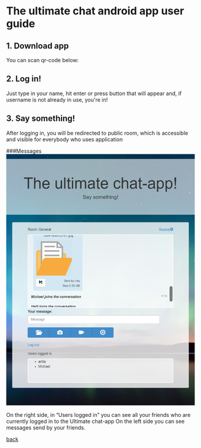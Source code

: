 # The ultimate chat android app user guide

## 1. Download app
You can scan qr-code below:

## 2. Log in!
Just type in your name, hit enter or press button that will appear and, if username is not already in use, you're in!

## 3. Say something!
After logging in, you will be redirected to public room, which is accessible and visible for everybody who uses application

###Messages
![](./images/main-picture.png)

On the right side, in “Users logged in” you can see all your friends who are currently logged in to the Ultimate chat-app
On the left side you can see messages send by your friends.

[back](./)
